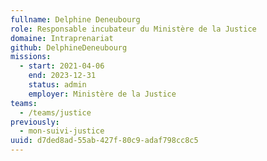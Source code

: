 ```yaml
---
fullname: Delphine Deneubourg
role: Responsable incubateur du Ministère de la Justice
domaine: Intraprenariat
github: DelphineDeneubourg
missions:
  - start: 2021-04-06
    end: 2023-12-31
    status: admin
    employer: Ministère de la Justice
teams:
  - /teams/justice
previously:
  - mon-suivi-justice
uuid: d7ded8ad-55ab-427f-80c9-adaf798cc8c5
---
```

